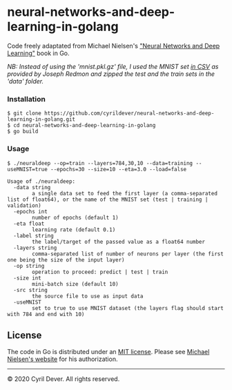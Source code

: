 # neural-networks-and-deep-learning-in-golang

Code freely adaptated from Michael Nielsen's ["Neural Networks and Deep Learning"](http://neuralnetworksanddeeplearning.com/) book in Go.

_NB: Instead of using the 'mnist.pkl.gz' file, I used the MNIST set [in CSV](https://pjreddie.com/projects/mnist-in-csv/) as provided by Joseph Redmon and zipped the test and the train sets in the 'data' folder._


### Installation

```console
$ git clone https://github.com/cyrildever/neural-networks-and-deep-learning-in-golang.git
$ cd neural-networks-and-deep-learning-in-golang
$ go build
```


### Usage

```console
$ ./neuraldeep --op=train --layers=784,30,10 --data=training --useMNIST=true --epochs=30 --size=10 --eta=3.0 --load=false
```

```
Usage of ./neuraldeep:
  -data string
        a single data set to feed the first layer (a comma-separated list of float64), or the name of the MNIST set (test | training | validation)
  -epochs int
        number of epochs (default 1)
  -eta float
        learning rate (default 0.1)
  -label string
        the label/target of the passed value as a float64 number
  -layers string
        comma-separated list of number of neurons per layer (the first one being the size of the input layer)
  -op string
        operation to proceed: predict | test | train
  -size int
        mini-batch size (default 10)
  -src string
        the source file to use as input data
  -useMNIST
        set to true to use MNIST dataset (the layers flag should start with 784 and end with 10)
```


## License

The code in Go is distributed under an [MIT license](LICENSE).
Please see [Michael Nielsen's website](http://neuralnetworksanddeeplearning.com/) for his authorization.


<hr />
&copy; 2020 Cyril Dever. All rights reserved.
